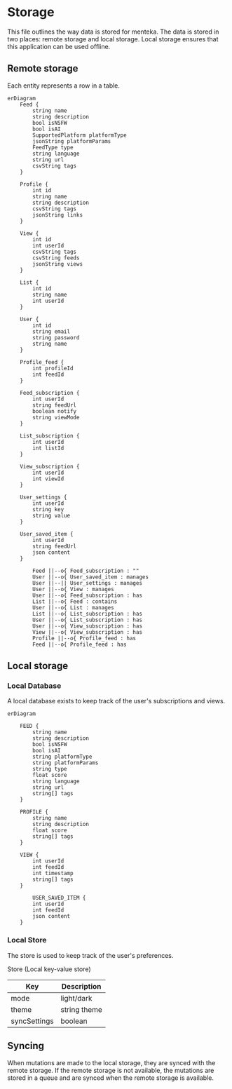 # Storage

This file outlines the way data is stored for menteka. The data is stored in two places: remote storage and local storage. Local storage ensures that this application can be used offline.

## Remote storage

Each entity represents a row in a table.

```mermaid
erDiagram
    Feed {
        string name
        string description
        bool isNSFW
        bool isAI
        SupportedPlatform platformType
        jsonString platformParams
        FeedType type
        string language
        string url
        csvString tags
    }

    Profile {
        int id
        string name
        string description
        csvString tags
        jsonString links
    }

    View {
        int id
        int userId
        csvString tags
        csvString feeds
        jsonString views
    }

    List {
        int id
        string name
        int userId
    }

    User {
        int id
        string email
        string password
        string name
    }

    Profile_feed {
        int profileId
        int feedId
    }

    Feed_subscription {
        int userId
        string feedUrl
        boolean notify
        string viewMode
    }

    List_subscription {
        int userId
        int listId
    }

    View_subscription {
        int userId
        int viewId
    }

    User_settings {
        int userId
        string key
        string value
    }

    User_saved_item {
        int userId
        string feedUrl
        json content
    }

        Feed ||--o{ Feed_subscription : ""
        User ||--o{ User_saved_item : manages
        User ||--|| User_settings : manages
        User ||--o{ View : manages
        User ||--o{ Feed_subscription : has
        List ||--o{ Feed : contains
        User ||--o{ List : manages
        List ||--o{ List_subscription : has
        User ||--o{ List_subscription : has
        User ||--o{ View_subscription : has
        View ||--o{ View_subscription : has
        Profile ||--o{ Profile_feed : has
        Feed ||--o{ Profile_feed : has

```

## Local storage

### Local Database

A local database exists to keep track of the user's subscriptions and views.

```mermaid
erDiagram

    FEED {
        string name
        string description
        bool isNSFW
        bool isAI
        string platformType
        string platformParams
        string type
        float score
        string language
        string url
        string[] tags
    }

    PROFILE {
        string name
        string description
        float score
        string[] tags
    }

    VIEW {
        int userId
        int feedId
        int timestamp
        string[] tags
    }

        USER_SAVED_ITEM {
        int userId
        int feedId
        json content
    }
```

### Local Store

The store is used to keep track of the user's preferences.

Store (Local key-value store)

| Key          | Description  |
| ------------ | ------------ |
| mode         | light/dark   |
| theme        | string theme |
| syncSettings | boolean      |

## Syncing

When mutations are made to the local storage, they are synced with the remote storage. If the remote storage is not available, the mutations are stored in a queue and are synced when the remote storage is available.

